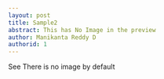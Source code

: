 ```yaml
---
layout: post
title: Sample2
abstract: This has No Image in the preview
author: Manikanta Reddy D
authorid: 1
---
```


See There is no image by default 